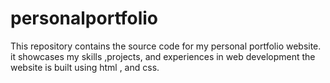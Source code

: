 # personalportfolio
This repository contains the source code   for my personal portfolio website. it showcases my skills ,projects, and experiences in web development the website is built  using html , and css.   
